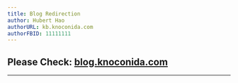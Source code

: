 ```yaml
---
title: Blog Redirection
author: Hubert Hao
authorURL: kb.knoconida.com
authorFBID: 11111111
---
```


## Please Check: [blog.knoconida.com](https://blog.knoconida.com/)

---